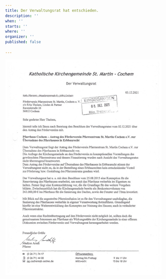 ```yaml
---
title: Der Verwaltungsrat hat entschieden.
description: ''
when: ''
starts: ''
where: ''
organizer: ''
published: false

---
```

![](/images/forderverein-antwort-des-verwaltungsrates-kopie.jpg)